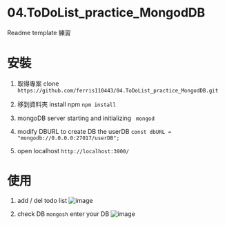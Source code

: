 # 04.ToDoList_practice_MongodDB
Readme template 練習



# 安裝

1. 取得專案 clone
`https://github.com/ferris110443/04.ToDoList_practice_MongodDB.git`
   

2. 移到資料夾 install npm
`npm install`


3. mongoDB server starting and initializing 
 ` mongod`

4. modify DBURL to create DB the userDB
`const dbURL = "mongodb://0.0.0.0:27017/userDB";`

5. open localhost
`http://localhost:3000/`

# 使用

1. add / del  todo list
![image](https://github.com/ferris110443/04.ToDoList_practice_MongodDB/assets/58131832/feddaead-5d6a-4849-b1b3-c7af4e40d396)

2. check DB
   `mongosh`
   enter your DB 
   ![image](https://github.com/ferris110443/04.ToDoList_practice_MongodDB/assets/58131832/ff0ae46d-2d46-4316-83c0-c22adf581378)




